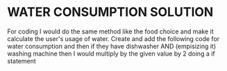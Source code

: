 # WATER CONSUMPTION SOLUTION
For coding I would do the same method like the food choice and make it calculate the user's usage of water. Create and add the following code for water consumption and then if they have dishwasher AND (empisizing it) washing machine then I would multiply by the given value by 2 doing a if statement 